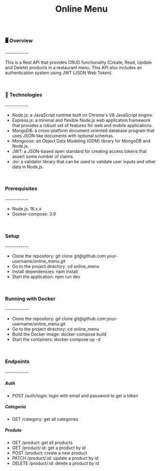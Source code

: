 <h1 align="center">Online Menu</h1>
</br>
</br>
<h3>🖥️ Overview</h3>
------------
<p>This is a Rest API that provides CRUD functionality (Create, Read, Update and Delete) products in a restaurant menu. This API also includes an authentication system using JWT (JSON Web Token).</p>
</br>
<h3>🦾 Technologies</h3>
------------
<ul>
  <li>Node.js: a JavaScript runtime built on Chrome's V8 JavaScript engine.</li>
  <li>Express.js: a minimal and flexible Node.js web application framework that provides a robust set of features for web and mobile applications.</li>
  <li>MongoDB: a cross-platform document-oriented database program that uses JSON-like documents with optional schemas.</li>
  <li>Mongoose: an Object Data Modeling (ODM) library for MongoDB and Node.js.</li>
  <li>JWT: a JSON-based open standard for creating access tokens that assert some number of claims.</li>
  <li>Joi: a validator library that can be used to validate user inputs and other data in Node.js.</li>
</ul>
</br>
<h3>Prerequisites</h3>
------------
<ul>
  <li>Node.js: 16.x.x</li>
  <li>Docker-compose: 3.9</li>
</ul>
</br>
<h3>Setup</h3>
------------
<ul>
  <li>Clone the repository: git clone git@github.com:your-username/online_menu.git</li>
  <li>Go to the project directory: cd online_menu</li>
  <li>Install dependencies: npm install</li>
  <li>Start the application: npm run dev</li>
</ul>
</br>
<h3>Running with Docker</h3>
------------
<ul>
 <li>Clone the repository: git clone git@github.com:your-username/online_menu.git</li>
 <li>Go to the project directory: cd online_menu</li>
 <li>Build the Docker image: docker-compose build</li>
 <li>Start the containers: docker-compose up -d</li>
</ul>
</br>
<h3>Endpoints</h3>
------------
<h5>Auth</h5>
<ul>
  <li>POST /auth/login: login with email and password to get a token</li>
</ul>
<h5>Categoria</h5>
<ul>
  <li>GET /category: get all categories</li>
</ul>
<h5>Produto</h5>
<ul>
  <li>GET /product: get all products</li>
  <li>GET /product/:id: get a product by id</li>
  <li>POST /product: create a new product</li>
  <li>PATCH /product/:id: update a product by id</li>
  <li>DELETE /product/:id: delete a product by id</li>
</ul>


